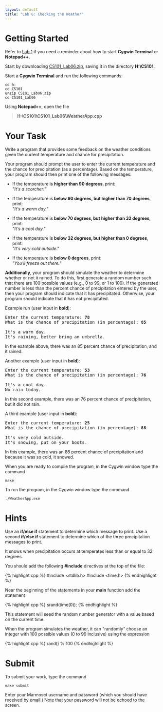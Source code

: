 ```yaml
---
layout: default
title: "Lab 6: Checking the Weather"
---
```


Getting Started
===============

Refer to [Lab 1](lab01.html) if you need a reminder about how to start **Cygwin Terminal** or **Notepad++**.

Start by downloading [CS101\_Lab06.zip](src/CS101_Lab06.zip), saving it in the directory **H:\\CS101**.

Start a **Cygwin Terminal** and run the following commands:

    cd h:
    cd CS101
    unzip CS101_Lab06.zip
    cd CS101_Lab06

Using **Notepad++**, open the file

> **H:\\CS101\\CS101\_Lab06\\WeatherApp.cpp**

Your Task
=========

Write a program that provides some feedback on the weather conditions given the current temperature and chance for precipitation.

Your program should prompt the user to enter the current temperature and the chance for precipitation (as a percentage). Based on the temperature, your program should then print one of the following messages:

-   If the temperature is **higher than 90 degrees**, print:  
    *"It's a scorcher!"*

-   If the temperature is **below 90 degrees, but higher than 70 degrees**, print:  
    *"It's a warm day."*

-   If the temperature is **below 70 degrees, but higher than 32 degrees**, print:  
    *"It's a cool day."*

-   If the temperature is **below 32 degrees, but higher than 0 degrees**, print:  
    *"It's very cold outside."*

-   If the temperature is **below 0 degrees**, print:  
    *"You'll freeze out there."*

**Additionally**, your program should simulate the weather to determine whether or not it rained. To do this, first generate a random number such that there are 100 possible values (e.g., 0 to 99, or 1 to 100). If the generated number is less than the percent chance of precipitation entered by the user, then your program should indicate that it has precipitated. Otherwise, your program should indicate that it has not precipitated.

Example run (user input in **bold**):

<pre>
Enter the current temperature: <b>78</b>
What is the chance of precipitation (in percentage): <b>85</b>

It's a warm day.
It's raining, better bring an umbrella.
</pre>

In the example above, there was an 85 percent chance of precipitation, and it rained.

Another example (user input in **bold**):

<pre>
Enter the current temperature: <b>53</b>
What is the chance of precipitation (in percentage): <b>76</b>

It's a cool day.
No rain today.
</pre>

In this second example, there was an 76 percent chance of precipitation, but it did not rain.

A third example (user input in **bold**):

<pre>
Enter the current temperature: <b>25</b>
What is the chance of precipitation (in percentage): <b>88</b>

It's very cold outside.
It's snowing, put on your boots.
</pre>

In this example, there was an 88 percent chance of precipitation and because it was so cold, it snowed.

When you are ready to compile the program, in the Cygwin window type the command

    make

To run the program, in the Cygwin window type the command

    ./WeatherApp.exe

Hints
=====

Use an **if/else if** statement to determine which message to print. Use a second **if/else if** statement to determine which of the three precipitation messages to print.

It snows when precipitation occurs at temperates less than or equal to 32 degrees.

You should add the following **\#include** directives at the top of the file:

{% highlight cpp %}
#include <stdlib.h>
#include <time.h>
{% endhighlight %}

Near the beginning of the statements in your **main** function add the statement

{% highlight cpp %}
srand(time(0));
{% endhighlight %}

This statement will seed the random number generator with a value based on the current time.

When the program simulates the weather, it can "randomly" choose an integer with 100 possible values (0 to 99 inclusive) using the expression

{% highlight cpp %}
rand() % 100
{% endhighlight %}

Submit
======

To submit your work, type the command

    make submit

Enter your Marmoset username and password (which you should have received by email.) Note that your password will not be echoed to the screen.
